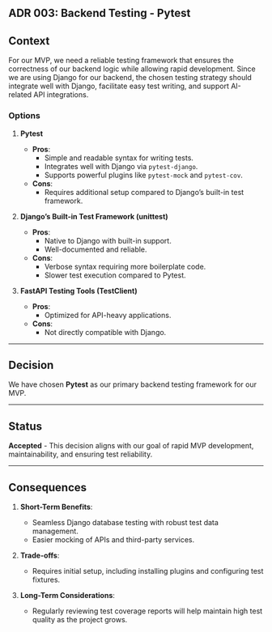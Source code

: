 ## ADR 003: Backend Testing - Pytest

## Context

For our MVP, we need a reliable testing framework that ensures the correctness of our backend logic while allowing rapid development. Since we are using Django for our backend, the chosen testing strategy should integrate well with Django, facilitate easy test writing, and support AI-related API integrations.

### Options

1. **Pytest**
   - **Pros**:  
     - Simple and readable syntax for writing tests.  
     - Integrates well with Django via `pytest-django`.  
     - Supports powerful plugins like `pytest-mock` and `pytest-cov`.  
   - **Cons**:  
     - Requires additional setup compared to Django’s built-in test framework.  

2. **Django’s Built-in Test Framework (unittest)**
   - **Pros**:  
     - Native to Django with built-in support.  
     - Well-documented and reliable.  
   - **Cons**:  
     - Verbose syntax requiring more boilerplate code.  
     - Slower test execution compared to Pytest.  

3. **FastAPI Testing Tools (TestClient)**
   - **Pros**:  
     - Optimized for API-heavy applications.
   - **Cons**:  
     - Not directly compatible with Django.

---

## Decision

We have chosen **Pytest** as our primary backend testing framework for our MVP.

---

## Status

**Accepted** - This decision aligns with our goal of rapid MVP development, maintainability, and ensuring test reliability.

---

## Consequences

1. **Short-Term Benefits**:
   - Seamless Django database testing with robust test data management.
   - Easier mocking of APIs and third-party services.

2. **Trade-offs**:
   - Requires initial setup, including installing plugins and configuring test fixtures.

3. **Long-Term Considerations**:
   - Regularly reviewing test coverage reports will help maintain high test quality as the project grows.  
